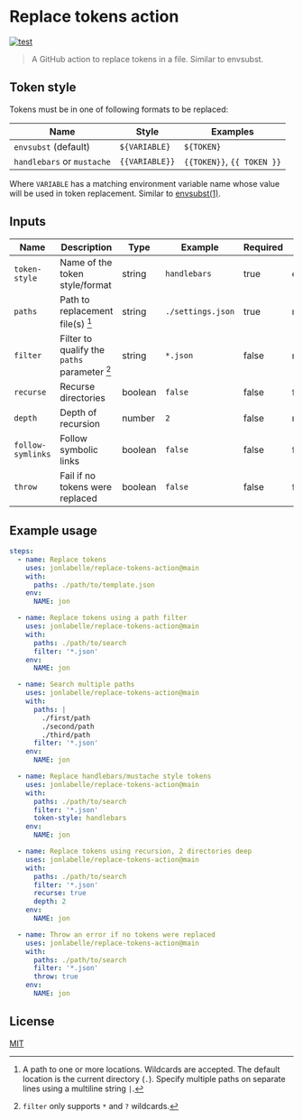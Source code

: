# Replace tokens action

[![test](https://github.com/jonlabelle/replace-tokens-action/actions/workflows/test.yml/badge.svg)](https://github.com/jonlabelle/replace-tokens-action/actions/workflows/test.yml)

> A GitHub action to replace tokens in a file. Similar to envsubst.

## Token style

Tokens must be in one of following formats to be replaced:

| Name                       | Style          | Examples                   |
| -------------------------- | -------------- | -------------------------- |
| `envsubst` (default)       | `${VARIABLE}`  | `${TOKEN}`                 |
| `handlebars` or `mustache` | `{{VARIABLE}}` | `{{TOKEN}}`, `{{ TOKEN }}` |

Where `VARIABLE` has a matching environment variable name whose value will be
used in token replacement. Similar to [envsubst\(1\)](https://www.gnu.org/software/gettext/manual/html_node/envsubst-Invocation.html).

## Inputs

| Name              | Description                                  | Type    | Example           | Required | Default  |
| ----------------- | -------------------------------------------- | ------- | ----------------- | -------- | -------- |
| `token-style`     | Name of the token style/format               | string  | `handlebars`      | true     | envsubst |
| `paths`           | Path to replacement file(s) [^1]             | string  | `./settings.json` | true     | none     |
| `filter`          | Filter to qualify the `paths` parameter [^2] | string  | `*.json`          | false    | none     |
| `recurse`         | Recurse directories                          | boolean | `false`           | false    | false    |
| `depth`           | Depth of recursion                           | number  | `2`               | false    | none     |
| `follow-symlinks` | Follow symbolic links                        | boolean | `false`           | false    | false    |
| `throw`           | Fail if no tokens were replaced              | boolean | `false`           | false    | false    |

## Example usage

```yaml
steps:
  - name: Replace tokens
    uses: jonlabelle/replace-tokens-action@main
    with:
      paths: ./path/to/template.json
    env:
      NAME: jon

  - name: Replace tokens using a path filter
    uses: jonlabelle/replace-tokens-action@main
    with:
      paths: ./path/to/search
      filter: '*.json'
    env:
      NAME: jon

  - name: Search multiple paths
    uses: jonlabelle/replace-tokens-action@main
    with:
      paths: |
        ./first/path
        ./second/path
        ./third/path
      filter: '*.json'
    env:
      NAME: jon

  - name: Replace handlebars/mustache style tokens
    uses: jonlabelle/replace-tokens-action@main
    with:
      paths: ./path/to/search
      filter: '*.json'
      token-style: handlebars
    env:
      NAME: jon

  - name: Replace tokens using recursion, 2 directories deep
    uses: jonlabelle/replace-tokens-action@main
    with:
      paths: ./path/to/search
      filter: '*.json'
      recurse: true
      depth: 2
    env:
      NAME: jon

  - name: Throw an error if no tokens were replaced
    uses: jonlabelle/replace-tokens-action@main
    with:
      paths: ./path/to/search
      filter: '*.json'
      throw: true
    env:
      NAME: jon
```

## License

[MIT](LICENSE)

[^1]: A path to one or more locations. Wildcards are accepted. The default location is the current directory (`.`). Specify multiple paths on separate lines using a multiline string `|`.
[^2]: `filter` only supports `*` and `?` wildcards.
